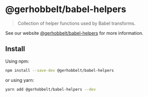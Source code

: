# @gerhobbelt/babel-helpers

> Collection of helper functions used by Babel transforms.

See our website [@gerhobbelt/babel-helpers](https://babeljs.io/docs/en/next/babel-helpers.html) for more information.

## Install

Using npm:

```sh
npm install --save-dev @gerhobbelt/babel-helpers
```

or using yarn:

```sh
yarn add @gerhobbelt/babel-helpers --dev
```
